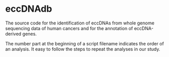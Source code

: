 # eccDNAdb

The source code for the identification of eccDNAs from whole genome sequencing data of human cancers and for the annotation of eccDNA-derived genes.

The number part at the beginning of a script filename indicates the order of an analysis. It easy to follow the steps to repeat the analyses in our study.
